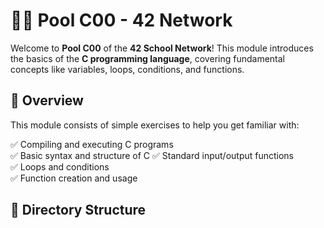 # 🏊‍♂️ Pool C00 - 42 Network  

Welcome to **Pool C00** of the **42 School Network**! This module introduces the basics of the **C programming language**, covering fundamental concepts like variables, loops, conditions, and functions.  

## 📖 Overview 

This module consists of simple exercises to help you get familiar with:

✅ Compiling and executing C programs  
✅ Basic syntax and structure of C 
✅ Standard input/output functions  
✅ Loops and conditions  
✅ Function creation and usage  

## 📂 Directory Structure  

